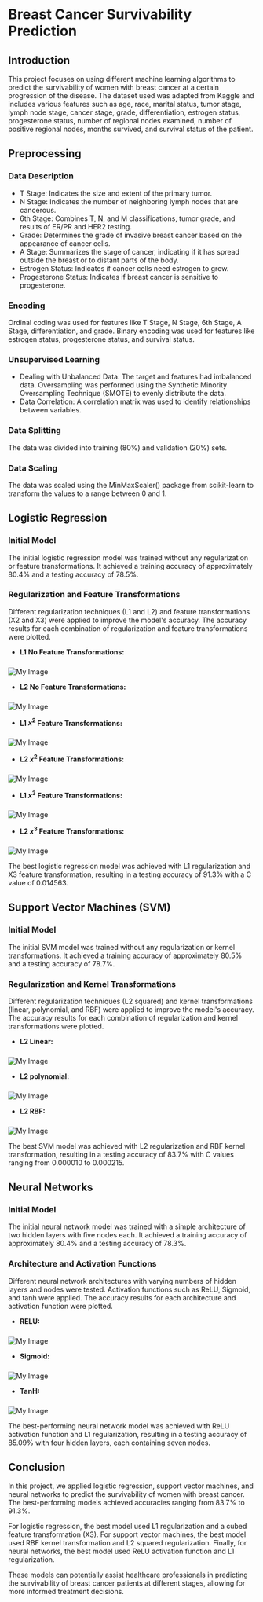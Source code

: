 # Breast Cancer Survivability Prediction

## Introduction
This project focuses on using different machine learning algorithms to predict the survivability of women with breast cancer at a certain progression of the disease. The dataset used was adapted from Kaggle and includes various features such as age, race, marital status, tumor stage, lymph node stage, cancer stage, grade, differentiation, estrogen status, progesterone status, number of regional nodes examined, number of positive regional nodes, months survived, and survival status of the patient.

## Preprocessing

### Data Description
- T Stage: Indicates the size and extent of the primary tumor.
- N Stage: Indicates the number of neighboring lymph nodes that are cancerous.
- 6th Stage: Combines T, N, and M classifications, tumor grade, and results of ER/PR and HER2 testing.
- Grade: Determines the grade of invasive breast cancer based on the appearance of cancer cells.
- A Stage: Summarizes the stage of cancer, indicating if it has spread outside the breast or to distant parts of the body.
- Estrogen Status: Indicates if cancer cells need estrogen to grow.
- Progesterone Status: Indicates if breast cancer is sensitive to progesterone.

### Encoding
Ordinal coding was used for features like T Stage, N Stage, 6th Stage, A Stage, differentiation, and grade. Binary encoding was used for features like estrogen status, progesterone status, and survival status.

### Unsupervised Learning
- Dealing with Unbalanced Data: The target and features had imbalanced data. Oversampling was performed using the Synthetic Minority Oversampling Technique (SMOTE) to evenly distribute the data.
- Data Correlation: A correlation matrix was used to identify relationships between variables.

### Data Splitting
The data was divided into training (80%) and validation (20%) sets.

### Data Scaling
The data was scaled using the MinMaxScaler() package from scikit-learn to transform the values to a range between 0 and 1.

## Logistic Regression

### Initial Model
The initial logistic regression model was trained without any regularization or feature transformations. It achieved a training accuracy of approximately 80.4% and a testing accuracy of 78.5%.

### Regularization and Feature Transformations
Different regularization techniques (L1 and L2) and feature transformations (X2 and X3) were applied to improve the model's accuracy. The accuracy results for each combination of regularization and feature transformations were plotted.

- **L1 No Feature Transformations:**
###
![My Image](https://raw.githubusercontent.com/JackShkifati28/ML-Breast-Cancer/main/images/L1Linear.png)


- **L2 No Feature Transformations:**
###
![My Image](https://raw.githubusercontent.com/JackShkifati28/ML-Breast-Cancer/main/images/L2Linear.png)


- **L1 $x^2$ Feature Transformations:**
###
![My Image](https://raw.githubusercontent.com/JackShkifati28/ML-Breast-Cancer/main/images/L1LinearX2.png)


- **L2 $x^2$ Feature Transformations:**
###
![My Image](https://raw.githubusercontent.com/JackShkifati28/ML-Breast-Cancer/main/images/L2Linearx2.png)

- **L1 $x^3$ Feature Transformations:**
###
![My Image](https://raw.githubusercontent.com/JackShkifati28/ML-Breast-Cancer/main/images/L1linearx3.png)

- **L2 $x^3$ Feature Transformations:**
###
![My Image](https://raw.githubusercontent.com/JackShkifati28/ML-Breast-Cancer/main/images/L2linearx3.png)


The best logistic regression model was achieved with L1 regularization and X3 feature transformation, resulting in a testing accuracy of 91.3% with a C value of 0.014563.

## Support Vector Machines (SVM)

### Initial Model
The initial SVM model was trained without any regularization or kernel transformations. It achieved a training accuracy of approximately 80.5% and a testing accuracy of 78.7%.

### Regularization and Kernel Transformations
Different regularization techniques (L2 squared) and kernel transformations (linear, polynomial, and RBF) were applied to improve the model's accuracy. The accuracy results for each combination of regularization and kernel transformations were plotted.

- **L2 Linear:**
###
![My Image](https://raw.githubusercontent.com/JackShkifati28/ML-Breast-Cancer/main/images/SvmL2.png)


- **L2 polynomial:**
###
![My Image](https://raw.githubusercontent.com/JackShkifati28/ML-Breast-Cancer/main/images/SVM2-10.png)

- **L2 RBF:**
###
![My Image](https://raw.githubusercontent.com/JackShkifati28/ML-Breast-Cancer/main/images/SVMRBF5.png)

The best SVM model was achieved with L2 regularization and RBF kernel transformation, resulting in a testing accuracy of 83.7% with C values ranging from 0.000010 to 0.000215.

## Neural Networks

### Initial Model
The initial neural network model was trained with a simple architecture of two hidden layers with five nodes each. It achieved a training accuracy of approximately 80.4% and a testing accuracy of 78.3%.

### Architecture and Activation Functions
Different neural network architectures with varying numbers of hidden layers and nodes were tested. Activation functions such as ReLU, Sigmoid, and tanh were applied. The accuracy results for each architecture and activation function were plotted.

- **RELU:**
###
![My Image](https://raw.githubusercontent.com/JackShkifati28/ML-Breast-Cancer/main/images/NNRelu.png)

- **Sigmoid:**
###
![My Image](https://raw.githubusercontent.com/JackShkifati28/ML-Breast-Cancer/main/images/NNSigmoid.png)

- **TanH:**
###
![My Image](https://raw.githubusercontent.com/JackShkifati28/ML-Breast-Cancer/main/images/NNTanh.png)


The best-performing neural network model was achieved with ReLU activation function and L1 regularization, resulting in a testing accuracy of 85.09% with four hidden layers, each containing seven nodes.

## Conclusion
In this project, we applied logistic regression, support vector machines, and neural networks to predict the survivability of women with breast cancer. The best-performing models achieved accuracies ranging from 83.7% to 91.3%.

For logistic regression, the best model used L1 regularization and a cubed feature transformation (X3). For support vector machines, the best model used RBF kernel transformation and L2 squared regularization. Finally, for neural networks, the best model used ReLU activation function and L1 regularization.

These models can potentially assist healthcare professionals in predicting the survivability of breast cancer patients at different stages, allowing for more informed treatment decisions.

